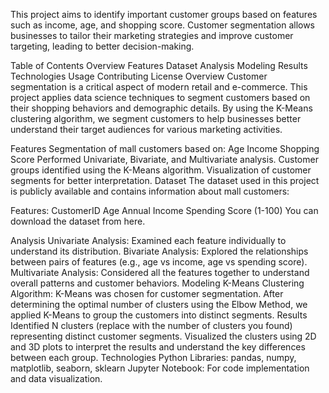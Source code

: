 This project aims to identify important customer groups based on features such as income, age, and shopping score. Customer segmentation allows businesses to tailor their marketing strategies and improve customer targeting, leading to better decision-making.

Table of Contents
Overview
Features
Dataset
Analysis
Modeling
Results
Technologies
Usage
Contributing
License
Overview
Customer segmentation is a critical aspect of modern retail and e-commerce. This project applies data science techniques to segment customers based on their shopping behaviors and demographic details. By using the K-Means clustering algorithm, we segment customers to help businesses better understand their target audiences for various marketing activities.

Features
Segmentation of mall customers based on:
Age
Income
Shopping Score
Performed Univariate, Bivariate, and Multivariate analysis.
Customer groups identified using the K-Means algorithm.
Visualization of customer segments for better interpretation.
Dataset
The dataset used in this project is publicly available and contains information about mall customers:

Features:
CustomerID
Age
Annual Income
Spending Score (1-100)
You can download the dataset from here.

Analysis
Univariate Analysis: Examined each feature individually to understand its distribution.
Bivariate Analysis: Explored the relationships between pairs of features (e.g., age vs income, age vs spending score).
Multivariate Analysis: Considered all the features together to understand overall patterns and customer behaviors.
Modeling
K-Means Clustering Algorithm: K-Means was chosen for customer segmentation. After determining the optimal number of clusters using the Elbow Method, we applied K-Means to group the customers into distinct segments.
Results
Identified N clusters (replace with the number of clusters you found) representing distinct customer segments.
Visualized the clusters using 2D and 3D plots to interpret the results and understand the key differences between each group.
Technologies
Python
Libraries: pandas, numpy, matplotlib, seaborn, sklearn
Jupyter Notebook: For code implementation and data visualization.
